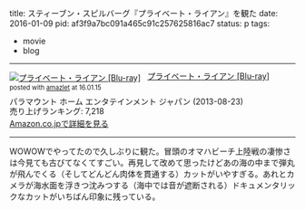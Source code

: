 title: スティーブン・スピルバーグ『プライベート・ライアン』を観た
date: 2016-01-09
pid: af3f9a7bc091a465c91c257625816ac7
status: p
tags:
- movie
- blog
---

<div class="amazlet-box" style="margin-bottom:0px;"><div class="amazlet-image" style="float:left;margin:0px 12px 1px 0px;"><a href="http://www.amazon.co.jp/exec/obidos/ASIN/B00DACMNQO/dotimpact-22/ref=nosim/" name="amazletlink" target="_blank"><img src="http://ecx.images-amazon.com/images/I/51g4Bb4lE7L._SL160_.jpg" alt="プライベート・ライアン [Blu-ray]" style="border: none;" /></a></div><div class="amazlet-info" style="line-height:120%; margin-bottom: 10px"><div class="amazlet-name" style="margin-bottom:10px;line-height:120%"><a href="http://www.amazon.co.jp/exec/obidos/ASIN/B00DACMNQO/dotimpact-22/ref=nosim/" name="amazletlink" target="_blank">プライベート・ライアン [Blu-ray]</a><div class="amazlet-powered-date" style="font-size:80%;margin-top:5px;line-height:120%">posted with <a href="http://www.amazlet.com/" title="amazlet" target="_blank">amazlet</a> at 16.01.15</div></div><div class="amazlet-detail">パラマウント ホーム エンタテインメント ジャパン (2013-08-23)<br />売り上げランキング: 7,218<br /></div><div class="amazlet-sub-info" style="float: left;"><div class="amazlet-link" style="margin-top: 5px"><a href="http://www.amazon.co.jp/exec/obidos/ASIN/B00DACMNQO/dotimpact-22/ref=nosim/" name="amazletlink" target="_blank">Amazon.co.jpで詳細を見る</a></div></div></div><div class="amazlet-footer" style="clear: left"></div></div>

---- 

WOWOWでやってたので久しぶりに観た。冒頭のオマハビーチ上陸戦の凄惨さは今見ても古びてなくてすごい。再見して改めて思ったけどあの海の中まで弾丸が飛んでくる（そしてどんどん肉体を貫通する）カットがいやすぎる。あれとカメラが海水面を浮きつ沈みつする（海中では音が遮断される）ドキュメンタリックなカットがいちばん印象に残っている。
